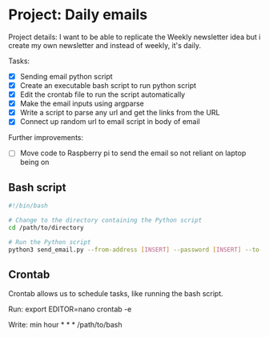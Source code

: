 # Project: Daily emails

Project details: I want to be able to replicate the Weekly newsletter idea but i create my own newsletter and instead of weekly, it's daily.

Tasks:
- [x] Sending email python script
- [x] Create an executable bash script to run python script
- [x] Edit the crontab file to run the script automatically
- [x] Make the email inputs using argparse
- [x] Write a script to parse any url and get the links from the URL
- [x] Connect up random url to email script in body of email

Further improvements:
- [ ] Move code to Raspberry pi to send the email so not reliant on laptop being on

## Bash script
```bash
#!/bin/bash

# Change to the directory containing the Python script
cd /path/to/directory

# Run the Python script
python3 send_email.py --from-address [INSERT] --password [INSERT] --to-address [INSERT]
```

## Crontab
Crontab allows us to schedule tasks, like running the bash script.

Run:
export EDITOR=nano
crontab -e

Write:
min hour * * * /path/to/bash
